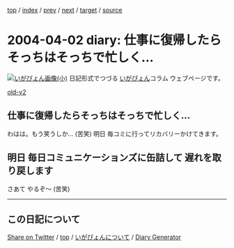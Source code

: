 [top](../index.html) 
 / [index](index.html) 
 / [prev](ig040331.html) 
 / [next](ig040403.html) 
 / [target](https://igapyon.github.io/diary/2004/ig040402.html) 
 / [source](https://github.com/igapyon/diary/blob/gh-pages/2004/ig040402.src.md) 

2004-04-02 diary: 仕事に復帰したらそっちはそっちで忙しく…
=====================================================================================================
[![いがぴょん画像(小)](https://igapyon.github.io/diary/images/iga200306s.jpg "いがぴょん")](https://igapyon.github.io/diary/memo/memoigapyon.html) 日記形式でつづる [いがぴょん](https://igapyon.github.io/diary/memo/memoigapyon.html)コラム ウェブページです。

[old-v2](ig040402-orig.html)

## 仕事に復帰したらそっちはそっちで忙しく…

わはは。もう笑うしか… (苦笑) 明日 毎コミに行ってリカバリーかけてきます。


## 明日 毎日コミュニケーションズに缶詰して 遅れを取り戻します

さあて やるぞ～ (苦笑)


----------------------------------------------------------------------------------------------------

## この日記について

[Share on Twitter](https://twitter.com/intent/tweet?hashtags=igapyon%2Cdiary%2C%E3%81%84%E3%81%8C%E3%81%B4%E3%82%87%E3%82%93&text=%E4%BB%95%E4%BA%8B%E3%81%AB%E5%BE%A9%E5%B8%B0%E3%81%97%E3%81%9F%E3%82%89%E3%81%9D%E3%81%A3%E3%81%A1%E3%81%AF%E3%81%9D%E3%81%A3%E3%81%A1%E3%81%A7%E5%BF%99%E3%81%97%E3%81%8F%E2%80%A6&url=https%3A%2F%2Figapyon.github.io%2Fdiary%2F2004%2Fig040402.html) / [top](../index.html) / [いがぴょんについて](https://igapyon.github.io/diary/memo/memoigapyon.html) / [Diary Generator](https://github.com/igapyon/igapyonv3)
